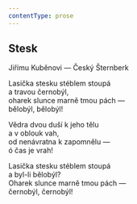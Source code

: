 ```yaml
---
contentType: prose
---
```


## Stesk

Jiřímu Kuběnovi — Český Šternberk

Lasička stesku stéblem stoupá  
a travou černobýl,  
oharek slunce marně tmou pách —  
bělobýl, bělobýl!

Vědra dvou duší k jeho tělu  
a v oblouk vah,  
od nenávratna k zapomnělu —  
ó čas je vrah!

Lasička stesku stéblem stoupá  
a byl-li bělobýl?  
Oharek slunce marně tmou pách —  
černobýl, černobýl!
